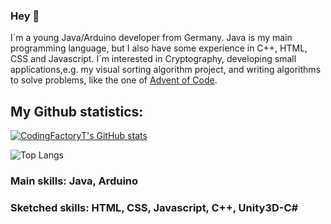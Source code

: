 ### Hey 👋

I´m a young Java/Arduino developer from Germany. Java is my main programming language, but I also have some experience in C++, HTML, CSS and Javascript. I´m interested in Cryptography, developing small applications,e.g. my visual sorting algorithm project, and writing algorithms to solve problems, like the one of [Advent of Code](https://adventofcode.com).

## My Github statistics:
[![CodingFactoryT's GitHub stats](https://github-readme-stats.vercel.app/api?username=CodingFactoryT&theme=tokyonight)](https://github.com/CodingFactoryT/github-readme-stats)

![Top Langs](https://github-readme-stats.vercel.app/api/top-langs/?username=CodingFactoryT&theme=tokyonight&card_width=495)

### Main skills: Java, Arduino
### Sketched skills: HTML, CSS, Javascript, C++, Unity3D-C#
